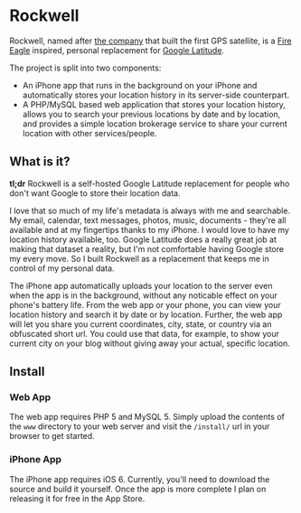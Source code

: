 # Rockwell

Rockwell, named after [the company](http://en.wikipedia.org/wiki/Rockwell_International) that built the first GPS satellite, is a [Fire Eagle](http://fireeagle.yahoo.net/) inspired, personal replacement for [Google Latitude](http://www.google.com/mobile/latitude/).

The project is split into two components:

* An iPhone app that runs in the background on your iPhone and automatically stores your location history in its server-side counterpart.
* A PHP/MySQL based web application that stores your location history, allows you to search your previous locations by date and by location, and provides a simple location brokerage service to share your current location with other services/people.

## What is it?

**tl;dr** Rockwell is a self-hosted Google Latitude replacement for people who don't want Google to store their location data.

I love that so much of my life's metadata is always with me and searchable. My email, calendar, text messages, photos, music, documents - they're all available and at my fingertips thanks to my iPhone. I would love to have my location history available, too. Google Latitude does a really great job at making that dataset a reality, but I'm not comfortable having Google store my every move. So I built Rockwell as a replacement that keeps me in control of my personal data.

The iPhone app automatically uploads your location to the server even when the app is in the background, without any noticable effect on your phone's battery life. From the web app or your phone, you can view your location history and search it by date or by location. Further, the web app will let you share you current coordinates, city, state, or country via an obfuscated short url. You could use that data, for example, to show your current city on your blog without giving away your actual, specific location.

## Install

### Web App
The web app requires PHP 5 and MySQL 5. Simply upload the contents of the `www` directory to your web server and visit the `/install/` url in your browser to get started.

### iPhone App

The iPhone app requires iOS 6. Currently, you'll need to download the source and build it yourself. Once the app is more complete I plan on releasing it for free in the App Store.
